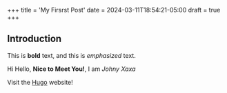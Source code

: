 +++
title = 'My Firsrst Post'
date = 2024-03-11T18:54:21-05:00
draft = true
+++

## Introduction

This is **bold** text, and this is *emphasized* text.

Hi Hello, **Nice to Meet You!**, I am *Johny Xaxa*

Visit the [Hugo](https://gohugo.io) website!
